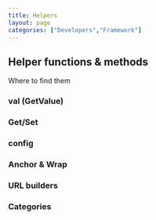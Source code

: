 ```yaml
---
title: Helpers
layout: page
categories: ["Developers","Framework"]
---
```


## Helper functions & methods

Where to find them

### val (GetValue)

### Get/Set

### config

### Anchor & Wrap

### URL builders

### Categories
